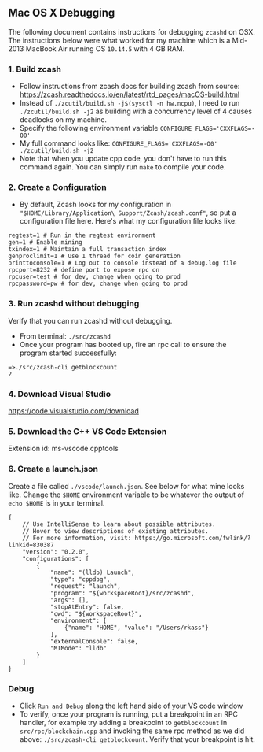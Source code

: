 ## Mac OS X Debugging

The following document contains instructions for debugging `zcashd` on OSX. The instructions below were what worked for my machine which is a Mid-2013 MacBook Air running OS `10.14.5` with 4 GB RAM.

### 1. Build zcash

- Follow instructions from zcash docs for building zcash from source: https://zcash.readthedocs.io/en/latest/rtd_pages/macOS-build.html
- Instead of `./zcutil/build.sh -j$(sysctl -n hw.ncpu)`, I need to run  `./zcutil/build.sh -j2` as building with a concurrency level of 4 causes deadlocks on my machine.
- Specify the following environment variable `CONFIGURE_FLAGS='CXXFLAGS=-O0'`
- My full command looks like: `CONFIGURE_FLAGS='CXXFLAGS=-O0' ./zcutil/build.sh -j2`
- Note that when you update cpp code, you don't have to run this command again. You can simply run `make` to compile your code.

### 2. Create a Configuration

- By default, Zcash looks for my configuration in `"$HOME/Library/Application\ Support/Zcash/zcash.conf"`, so put a configuration file here. Here's what my configuration file looks like: 

```
regtest=1 # Run in the regtest environment
gen=1 # Enable mining
txindex=1 # Maintain a full transaction index
genproclimit=1 # Use 1 thread for coin generation
printtoconsole=1 # Log out to console instead of a debug.log file
rpcport=8232 # define port to expose rpc on
rpcuser=test # for dev, change when going to prod
rpcpassword=pw # for dev, change when going to prod
```

### 3. Run zcashd without debugging

Verify that you can run zcashd without debugging.

- From terminal: `./src/zcashd`
- Once your program has booted up, fire an rpc call to ensure the program started successfully:
```
=>./src/zcash-cli getblockcount
2
```

### 4. Download Visual Studio

https://code.visualstudio.com/download

### 5. Download the C++ VS Code Extension

Extension id: ms-vscode.cpptools

### 6. Create a launch.json

Create a file called `./vscode/launch.json`. See below for what mine looks like. Change the `$HOME` environment variable to be whatever the output of `echo $HOME` is in your terminal.

```
{
    // Use IntelliSense to learn about possible attributes.
    // Hover to view descriptions of existing attributes.
    // For more information, visit: https://go.microsoft.com/fwlink/?linkid=830387
    "version": "0.2.0",
    "configurations": [
        {
            "name": "(lldb) Launch",
            "type": "cppdbg",
            "request": "launch",
            "program": "${workspaceRoot}/src/zcashd",
            "args": [],
            "stopAtEntry": false,
            "cwd": "${workspaceRoot}",
            "environment": [
                {"name": "HOME", "value": "/Users/rkass"}
            ],
            "externalConsole": false,
            "MIMode": "lldb"
        }
    ]
}
```

### Debug

- Click `Run and Debug` along the left hand side of your VS code window
- To verify, once your program is running, put a breakpoint in an RPC handler, for example try adding a breakpoint to `getblockcount` in `src/rpc/blockchain.cpp` and invoking the same rpc method as we did above: `./src/zcash-cli getblockcount`. Verify that your breakpoint is hit.